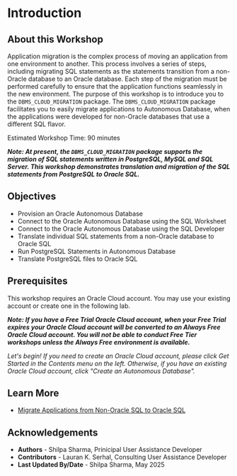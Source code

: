 # Introduction

## About this Workshop

Application migration is the complex process of moving an application from one environment to another. This process involves a series of steps, including migrating SQL statements as the statements transition from a non-Oracle database to an Oracle database. Each step of the migration must be performed carefully to ensure that the application functions seamlessly in the new environment.
The purpose of this workshop is to introduce you to the `DBMS_CLOUD_MIGRATION` package. The `DBMS_CLOUD_MIGRATION` package facilitates you to easily migrate applications to Autonomous Database, when the applications were developed for non-Oracle databases that use a different SQL flavor.

Estimated Workshop Time: 90 minutes

**<i>Note: At present, the `DBMS_CLOUD_MIGRATION` package supports the migration of SQL statements written in <b>PostgreSQL</b>, <b>MySQL</b> and <b>SQL Server</b>. This workshop demonstrates translation and migration of the SQL statements from PostgreSQL to Oracle SQL.</i>**


## Objectives

- Provision an Oracle Autonomous Database
- Connect to the Oracle Autonomous Database using the SQL Worksheet
- Connect to the Oracle Autonomous Database using the SQL Developer
- Translate individual SQL statements from a non-Oracle database to Oracle SQL
- Run PostgreSQL Statements in Autonomous Database
- Translate PostgreSQL files to Oracle SQL

## Prerequisites

This workshop requires an Oracle Cloud account. You may use your existing account or create one in the following lab.

**<i>Note: If you have a Free Trial Oracle Cloud account, when your Free Trial expires your Oracle Cloud account will be converted to an Always Free Oracle Cloud account. You will not be able to conduct Free Tier workshops unless the Always Free environment is available.**

Let's begin! If you need to create an Oracle Cloud account, please click Get Started in the Contents menu on the left. Otherwise, if you have an existing Oracle Cloud account, click "Create an Autonomous Database".</i>

## Learn More

* [Migrate Applications from Non-Oracle SQL to Oracle SQL](https://docs.oracle.com/en/cloud/paas/autonomous-database/serverless/adbsb/application-migration-overview.html)

## Acknowledgements

- **Authors** - Shilpa Sharma, Prinicipal User Assistance Developer
- **Contributors** - Lauran K. Serhal, Consulting User Assistance Developer
- **Last Updated By/Date** - Shilpa Sharma, May 2025
